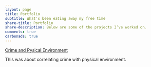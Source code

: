 ```yaml
---
layout: page
title: Portfolio
subtitle: What's been eating away my free time
share-title: Portfolio
share-description: Below are some of the projects I’ve worked on.
comments: true
carbonads: true
---
```



[Crime and Pysical Environment](/_posts/2022-06-01-learn-python-quickly.md)

This was about correlating crime with physical environment. 
